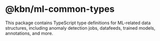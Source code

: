# @kbn/ml-common-types

This package contains TypeScript type definitions for ML-related data structures, including anomaly detection jobs, datafeeds, trained models, annotations, and more.
